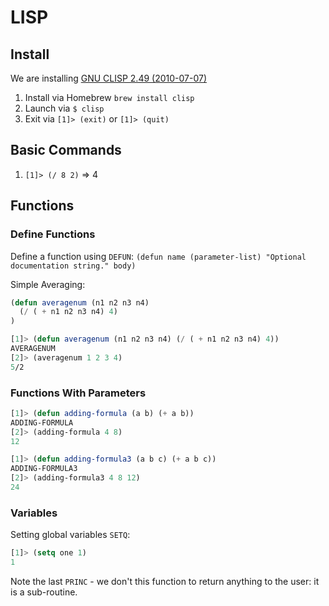 # LISP

## Install

We are installing [GNU CLISP 2.49 (2010-07-07)](http://clisp.cons.org/)

1. Install via Homebrew `brew install clisp`
1. Launch via `$ clisp`
1. Exit via `[1]> (exit)` or `[1]> (quit)`

## Basic Commands

1. `[1]> (/ 8 2)` => 4

## Functions

### Define Functions

Define a function using `DEFUN`: `(defun name (parameter-list) "Optional documentation string." body)`

Simple Averaging:
```lisp
(defun averagenum (n1 n2 n3 n4)
  (/ ( + n1 n2 n3 n4) 4)
)
```

```lisp
[1]> (defun averagenum (n1 n2 n3 n4) (/ ( + n1 n2 n3 n4) 4))
AVERAGENUM
[2]> (averagenum 1 2 3 4)
5/2
```

### Functions With Parameters

```lisp
[1]> (defun adding-formula (a b) (+ a b))
ADDING-FORMULA
[2]> (adding-formula 4 8)
12
```

```lisp
[1]> (defun adding-formula3 (a b c) (+ a b c))
ADDING-FORMULA3
[2]> (adding-formula3 4 8 12)
24
```

### Variables

Setting global variables `SETQ`:

```lisp
[1]> (setq one 1)
1
```

Note the last `PRINC` - we don't this function to return anything to the user: it is a sub-routine.
